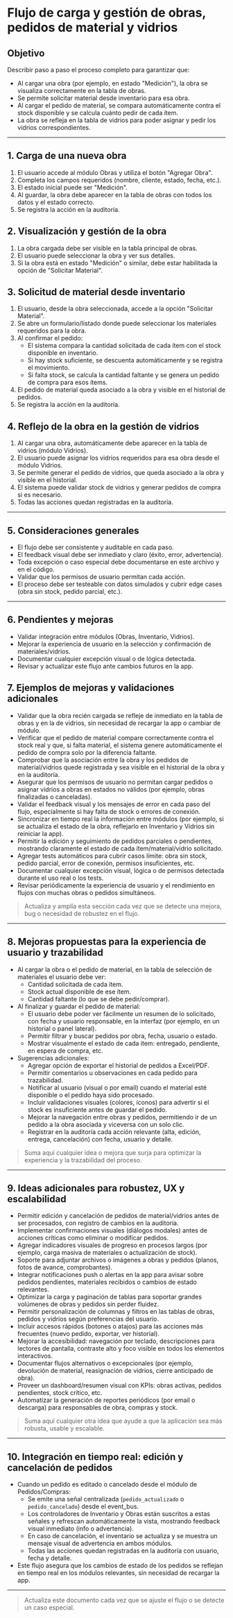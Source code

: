 # Flujo de carga y gestión de obras, pedidos de material y vidrios

## Objetivo

Describir paso a paso el proceso completo para garantizar que:

- Al cargar una obra (por ejemplo, en estado "Medición"), la obra se visualiza correctamente en la tabla de obras.
- Se permite solicitar material desde inventario para esa obra.
- Al cargar el pedido de material, se compara automáticamente contra el stock disponible y se calcula cuánto pedir de cada ítem.
- La obra se refleja en la tabla de vidrios para poder asignar y pedir los vidrios correspondientes.

---

## 1. Carga de una nueva obra

1. El usuario accede al módulo Obras y utiliza el botón "Agregar Obra".
2. Completa los campos requeridos (nombre, cliente, estado, fecha, etc.).
3. El estado inicial puede ser "Medición".
4. Al guardar, la obra debe aparecer en la tabla de obras con todos los datos y el estado correcto.
5. Se registra la acción en la auditoría.

## 2. Visualización y gestión de la obra

1. La obra cargada debe ser visible en la tabla principal de obras.
2. El usuario puede seleccionar la obra y ver sus detalles.
3. Si la obra está en estado "Medición" o similar, debe estar habilitada la opción de "Solicitar Material".

## 3. Solicitud de material desde inventario

1. El usuario, desde la obra seleccionada, accede a la opción "Solicitar Material".
2. Se abre un formulario/listado donde puede seleccionar los materiales requeridos para la obra.
3. Al confirmar el pedido:
    - El sistema compara la cantidad solicitada de cada ítem con el stock disponible en inventario.
    - Si hay stock suficiente, se descuenta automáticamente y se registra el movimiento.
    - Si falta stock, se calcula la cantidad faltante y se genera un pedido de compra para esos ítems.
4. El pedido de material queda asociado a la obra y visible en el historial de pedidos.
5. Se registra la acción en la auditoría.

## 4. Reflejo de la obra en la gestión de vidrios

1. Al cargar una obra, automáticamente debe aparecer en la tabla de vidrios (módulo Vidrios).
2. El usuario puede asignar los vidrios requeridos para esa obra desde el módulo Vidrios.
3. Se permite generar el pedido de vidrios, que queda asociado a la obra y visible en el historial.
4. El sistema puede validar stock de vidrios y generar pedidos de compra si es necesario.
5. Todas las acciones quedan registradas en la auditoría.

---

## 5. Consideraciones generales

- El flujo debe ser consistente y auditable en cada paso.
- El feedback visual debe ser inmediato y claro (éxito, error, advertencia).
- Toda excepción o caso especial debe documentarse en este archivo y en el código.
- Validar que los permisos de usuario permitan cada acción.
- El proceso debe ser testeable con datos simulados y cubrir edge cases (obra sin stock, pedido parcial, etc.).

---

## 6. Pendientes y mejoras

- Validar integración entre módulos (Obras, Inventario, Vidrios).
- Mejorar la experiencia de usuario en la selección y confirmación de materiales/vidrios.
- Documentar cualquier excepción visual o de lógica detectada.
- Revisar y actualizar este flujo ante cambios futuros en la app.

## 7. Ejemplos de mejoras y validaciones adicionales

- Validar que la obra recién cargada se refleje de inmediato en la tabla de obras y en la de vidrios, sin necesidad de recargar la app o cambiar de módulo.
- Verificar que el pedido de material compare correctamente contra el stock real y que, si falta material, el sistema genere automáticamente el pedido de compra solo por la diferencia faltante.
- Comprobar que la asociación entre la obra y los pedidos de material/vidrios quede registrada y sea visible en el historial de la obra y en la auditoría.
- Asegurar que los permisos de usuario no permitan cargar pedidos o asignar vidrios a obras en estados no válidos (por ejemplo, obras finalizadas o canceladas).
- Validar el feedback visual y los mensajes de error en cada paso del flujo, especialmente si hay falta de stock o errores de conexión.
- Sincronizar en tiempo real la información entre módulos (por ejemplo, si se actualiza el estado de la obra, reflejarlo en Inventario y Vidrios sin reiniciar la app).
- Permitir la edición y seguimiento de pedidos parciales o pendientes, mostrando claramente el estado de cada ítem/material/vidrio solicitado.
- Agregar tests automáticos para cubrir casos límite: obra sin stock, pedido parcial, error de conexión, permisos insuficientes, etc.
- Documentar cualquier excepción visual, lógica o de permisos detectada durante el uso real o los tests.
- Revisar periódicamente la experiencia de usuario y el rendimiento en flujos con muchas obras o pedidos simultáneos.

> Actualiza y amplía esta sección cada vez que se detecte una mejora, bug o necesidad de robustez en el flujo.

---

## 8. Mejoras propuestas para la experiencia de usuario y trazabilidad

- Al cargar la obra o el pedido de material, en la tabla de selección de materiales el usuario debe ver:
  - Cantidad solicitada de cada ítem.
  - Stock actual disponible de ese ítem.
  - Cantidad faltante (lo que se debe pedir/comprar).
- Al finalizar y guardar el pedido de material:
  - El usuario debe poder ver fácilmente un resumen de lo solicitado, con fecha y usuario responsable, en la interfaz (por ejemplo, en un historial o panel lateral).
  - Permitir filtrar y buscar pedidos por obra, fecha, usuario o estado.
  - Mostrar visualmente el estado de cada ítem: entregado, pendiente, en espera de compra, etc.
- Sugerencias adicionales:
  - Agregar opción de exportar el historial de pedidos a Excel/PDF.
  - Permitir comentarios u observaciones en cada pedido para trazabilidad.
  - Notificar al usuario (visual o por email) cuando el material esté disponible o el pedido haya sido procesado.
  - Incluir validaciones visuales (colores, íconos) para advertir si el stock es insuficiente antes de guardar el pedido.
  - Mejorar la navegación entre obras y pedidos, permitiendo ir de un pedido a la obra asociada y viceversa con un solo clic.
  - Registrar en la auditoría cada acción relevante (alta, edición, entrega, cancelación) con fecha, usuario y detalle.

> Suma aquí cualquier idea o mejora que surja para optimizar la experiencia y la trazabilidad del proceso.

---

## 9. Ideas adicionales para robustez, UX y escalabilidad

- Permitir edición y cancelación de pedidos de material/vidrios antes de ser procesados, con registro de cambios en la auditoría.
- Implementar confirmaciones visuales (diálogos modales) antes de acciones críticas como eliminar o modificar pedidos.
- Agregar indicadores visuales de progreso en procesos largos (por ejemplo, carga masiva de materiales o actualización de stock).
- Soporte para adjuntar archivos o imágenes a obras y pedidos (planos, fotos de avance, comprobantes).
- Integrar notificaciones push o alertas en la app para avisar sobre pedidos pendientes, materiales recibidos o cambios de estado relevantes.
- Optimizar la carga y paginación de tablas para soportar grandes volúmenes de obras y pedidos sin perder fluidez.
- Permitir personalización de columnas y filtros en las tablas de obras, pedidos y vidrios según preferencias del usuario.
- Incluir accesos rápidos (botones o atajos) para las acciones más frecuentes (nuevo pedido, exportar, ver historial).
- Mejorar la accesibilidad: navegación por teclado, descripciones para lectores de pantalla, contraste alto y foco visible en todos los elementos interactivos.
- Documentar flujos alternativos o excepcionales (por ejemplo, devolución de material, reasignación de vidrios, cierre anticipado de obra).
- Proveer un dashboard/resumen visual con KPIs: obras activas, pedidos pendientes, stock crítico, etc.
- Automatizar la generación de reportes periódicos (por email o descarga) para responsables de obra, compras y stock.

> Suma aquí cualquier otra idea que ayude a que la aplicación sea más robusta, usable y escalable.

---

## 10. Integración en tiempo real: edición y cancelación de pedidos

- Cuando un pedido es editado o cancelado desde el módulo de Pedidos/Compras:
    - Se emite una señal centralizada (`pedido_actualizado` o `pedido_cancelado`) desde el event_bus.
    - Los controladores de Inventario y Obras están suscritos a estas señales y refrescan automáticamente la vista, mostrando feedback visual inmediato (info o advertencia).
    - En caso de cancelación, el inventario se actualiza y se muestra un mensaje visual de advertencia en ambos módulos.
    - Todas las acciones quedan registradas en la auditoría con usuario, fecha y detalle.
- Este flujo asegura que los cambios de estado de los pedidos se reflejan en tiempo real en los módulos relevantes, sin necesidad de recargar la app.

---

> Actualiza este documento cada vez que se ajuste el flujo o se detecte un caso especial.
